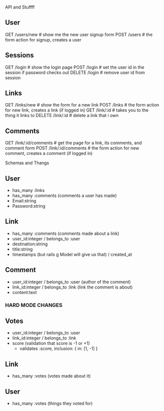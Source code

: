 
API and Stuffff
## User
GET /users/new # show me the new user signup form
POST /users    # the form action for signup, creates a user

## Sessions
GET /login     # show the login page
POST /login    # set the user id in the session if password checks out
DELETE /login  # remove user id from session

## Links
GET /links/new # show the form for a new link
POST /links    # the form action for new link, creates a link (if logged in)
GET /link/:id  # takes you to the thing it links to
DELETE /link/:id # delete a link that i own

## Comments
GET /link/:id/comments  # get the page for a link, its comments, and comment form
POST /link/:id/comments # the form action for new comment, creates a comment (if logged in)

Schemas and Thangs
## User
* has_many :links
* has_many :comments (comments a user has made)
* Email:string
* Password:string

## Link
* has_many :comments (comments made about a link)
* user_id:integer / belongs_to :user
* destination:string
* title:string
* timestamps (but rails g Model will give us that) / created_at

## Comment
* user_id:integer / belongs_to :user (author of the comment)
* link_id:integer / belongs_to :link (link the comment is about)
* content:text

### HARD MODE CHANGES

## Votes
* user_id:integer / belongs_to :user
* link_id:integer / belongs_to :link
* score (validation that score is -1 or +1)
  * validates :score, inclusion: { in: [1, -1] }

## Link
* has_many :votes (votes made about it)

## User
* has_many :votes (things they voted for)
